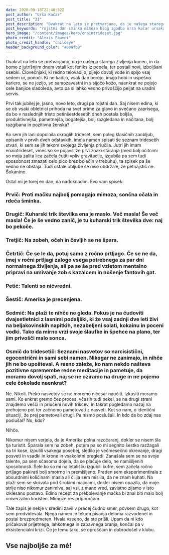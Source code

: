 ```yaml
---
date: 2020-09-18T22:40:32Z
post_author: "Urša Kačar"
post_title: "31"
post_description: "Dvakrat na leto se pretvarjamo, da je našega starega življenja konec, in da bomo z jutrišnjim dnem vstali kot feniks iz pepela, ter postali novi, izboljšani osebki. Človečnjaki, ki redno telovadijo, pijejo dovolj vode in spijo vsaj sedem ur, ponoči."
post_keywords: "rojstni dan sminka mimoza blog zgodba ursa kacar ursakacar"
hero_image: "/content/images/hero/enaintrideset.jpg"
photo_credit: "Alexis Fauvet"
photo_credit_handle: "childeye"
header_background_color: "#00afb9"
---
```


Dvakrat na leto se pretvarjamo, da je našega starega življenja konec, in da bomo z jutrišnjim dnem vstali kot feniks iz pepela, ter postali novi, izboljšani osebki. Človečnjaki, ki redno telovadijo, pijejo dovolj vode in spijo vsaj sedem ur, ponoči. Ki ne kadijo, vsak dan berejo, imajo hobi in uspešno kariero, se ne jezijo, so samozavestni in s sijočo kožo, naenkrat ne pojejo cele banjice sladoleda, avto pa si lahko vedno privoščijo peljat na uradni servis.

Prvi tak jubilej je, jasno, novo leto, drugi pa rojstni dan. Saj nisem edina, ki se ob vsaki obletnici prihoda na svet prime za glavo in svečano zaprisega, da bo v naslednjih tristo petinšestdesetih dneh postala boljša, produktivnejša, pametnejša, bogatejša, bolj razgledana in načitana, bolj razgibana in pozitivna ženska?

Ko sem jih lani dopolnila okroglih trideset, sem poleg klasičnih zaobljub, opisanih v prvih dveh odstavkih, imela namen spisati še seznam tridesetih stvari, ki sem se jih tekom svojega življenja priučila. Jutri jih imam enaintrideset, vmes so se pojavili že prvi znaki staranja (med bolj očitnimi so moja zalita lica začela čutiti vpliv gravitacije, izgubila pa sem tudi sposobnost zmazati celo pico brez bolečin v trebuhu), ta spisek pa še vedno ne obstaja. Tudi ostale obljube se niso obdržale, že petnajstič ne. Šokantno.

Ostal mi je torej en dan, da nadoknadim. Evo vam spisek:

### **Prvič:** Proti mačku najbolj pomagajo mimoza, sončna očala in rdeča šminka.

### **Drugič:** Kuharski trik številka ena je maslo. Več masla! Še več masla! Če je še vedno zanič, je tu kuharski trik številka dve: naj bo pekoče.

### **Tretjič:** Na zobeh, očeh in čevljih se ne špara.

### **Četrtič:** Če se le da, potuj samo z ročno prtljago. Če se ne da, imej v ročni prtljagi zalogo vsega potrebnega za par dni normalnega življenja, ali pa se še pred vzletom mentalno pripravi na umivanje zob s kazalcem in nošenje fantovih gat.

### **Petič:** Talenti so ničvredni.

### **Šestič:** Amerika je precenjena.

### **Sedmič:** Na plaži te nihče ne gleda. Fokus je na čudoviti dvajsetletnici z lasnimi podaljški, ki že vsaj zadnji dve leti živi na beljakovinskih napitkih, nezabeljeni solati, kokainu in poceni vodki. Tako da mirno vrzi svoje šlaufke in špehce na plano, ter jim privošči malo sonca.

### **Osmič do tridesetič:** Seznami nasvetov so narcisistični, egocentrični in sami sebi namen. Nikogar ne zanimajo, in nihče jih ne bo upošteval. A resno zaleže, ko nam nekdo našteva pozitivne spremembe redne meditacije in pametuje, da moramo dovolj spati, naj se ne oziramo na druge in ne pojemo cele čokolade naenkrat?

Ne. Nikoli. Preko nasvetov se ne moremo ničesar naučiti. Izkusiti moramo sami. Ko enkrat gremo čez proces, včasih tudi pekel, se na drugi strani znajdemo vešči in priučeni novih trikcev, in takrat pogledamo nazaj na prehojeno pot ter začnemo pametovati z nasveti. Kot so nam, o identični situaciji, že prej pametovali drugi. Pa nismo poslušali. In kdo da bo zdaj nas poslušal? No, kdo?

Nihče.

Nikomur nisem verjela, da je Amerika polna razočaranj, dokler se nisem šla tja turistit. Šparala sem na zobeh, potem pa so mi segnito šestko razžagali na tri kose, izpulili vsakega posebej, sledilo je večmesečno okrevanje, dragi posveti in vsadki in krone in vsakoletni pregledi. Zanašala sem se na svoje talente, pa sem sčasoma dojela, da se plačuje delo, ne namišljenih sposobnosti. Šele ko so mi na letališču izgubili kufre, sem začela ročno prtljago pakirati bolj smotrno in premišljeno. Preden sem eksperimentirala z absurdnimi količinami masla ali čilija sem mislila, da ne znam kuhati. Na plaži sem se skrivala pod širokimi majicami, dokler nisem opazila, da moje strije niso nikomur zanimive, saj vsi, z mano vred, zavistno zijamo v isto izklesano postavo. Edino recept za prebolevanje mačka bi znal biti malo bolj univerzalno koristen. Mimoze res priporočam.

Tale zapis je nekje v sredini zavil v precej čudno smer, povsem drugo, kot sem predvidevala. Njega namen je tekom pisanja deloma razvodenel in postal brezpredmeten. Hvala vseeno, da ste prišli. Upam da ni kdo pričakoval prijetnega, lahkotnega in zabavnega branja, končal pa v eksistencialni krizi. Če je temu tako, se oproščam in dobrodošel v klubu.

## Vse najboljše za mé!
